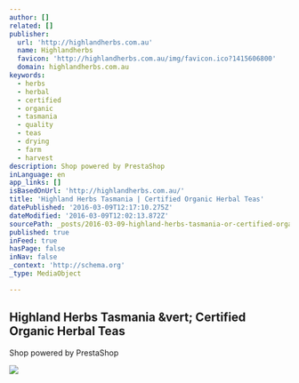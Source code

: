 ```yaml
---
author: []
related: []
publisher:
  url: 'http://highlandherbs.com.au'
  name: Highlandherbs
  favicon: 'http://highlandherbs.com.au/img/favicon.ico?1415606800'
  domain: highlandherbs.com.au
keywords:
  - herbs
  - herbal
  - certified
  - organic
  - tasmania
  - quality
  - teas
  - drying
  - farm
  - harvest
description: Shop powered by PrestaShop
inLanguage: en
app_links: []
isBasedOnUrl: 'http://highlandherbs.com.au/'
title: 'Highland Herbs Tasmania | Certified Organic Herbal Teas'
datePublished: '2016-03-09T12:17:10.275Z'
dateModified: '2016-03-09T12:02:13.872Z'
sourcePath: _posts/2016-03-09-highland-herbs-tasmania-or-certified-organic-herbal-teas.md
published: true
inFeed: true
hasPage: false
inNav: false
_context: 'http://schema.org'
_type: MediaObject

---
```

<article style=""><h1>Highland Herbs Tasmania &amp;vert; Certified Organic Herbal Teas</h1><p>Shop powered by PrestaShop</p><img src="http://highlandherbs.com.au/themes/hht/img/hht-homeslider-1.jpg" /></article>
